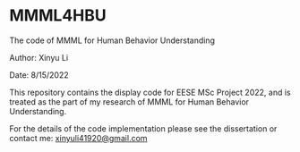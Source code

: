 # MMML4HBU
The code of MMML for Human Behavior Understanding 

Author: Xinyu Li

Date: 8/15/2022

This repository contains the display code for EESE MSc Project 2022, and is treated as the part of my research of MMML for Human Behavior Understanding. 

For the details of the code implementation please see the dissertation or contact me: xinyuli41920@gmail.com
